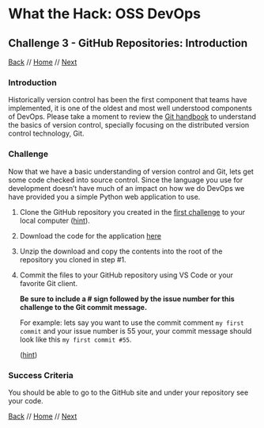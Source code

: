 # What the Hack: OSS DevOps 

## Challenge 3 - GitHub Repositories: Introduction

[Back](challenge02.md) // [Home](../readme.md) // [Next](challenge04.md)

### Introduction

Historically version control has been the first component that teams have implemented, it is one of the oldest and most well understood components of DevOps. Please take a moment to review the [Git handbook](https://guides.github.com/introduction/git-handbook/) to understand the basics of version control, specially focusing on the distributed version control technology, Git.

### Challenge

Now that we have a basic understanding of version control and Git, lets get some code checked into source control. Since the language you use for development doesn’t have much of an impact on how we do DevOps we have provided you a simple Python web application to use.

1. Clone the GitHub repository you created in the [first challenge](challenge01.md) to your local computer ([hint](https://help.github.com/en/articles/cloning-a-repository)).

2. Download the code for the application [here](https://minhaskamal.github.io/DownGit/#/home?url=https://github.com/microsoft/WhatTheHack/tree/master/014-OSSDevOps/Student/Resources/app)

3. Unzip the download and copy the contents into the root of the repository you cloned in step #1.

4. Commit the files to your GitHub repository using VS Code or your favorite Git client.

   **Be sure to include a # sign followed by the issue number for this challenge to the Git commit message.**
   
   For example: lets say you want to use the commit comment `my first commit` and your issue number is 55 your, your commit message should look like this  `my first commit #55`.

   ([hint](https://help.github.com/en/articles/adding-a-file-to-a-repository-using-the-command-line))


### Success Criteria

You should be able to go to the GitHub site and under your repository see your code.

[Back](challenge02.md) // [Home](../readme.md) // [Next](challenge04.md)